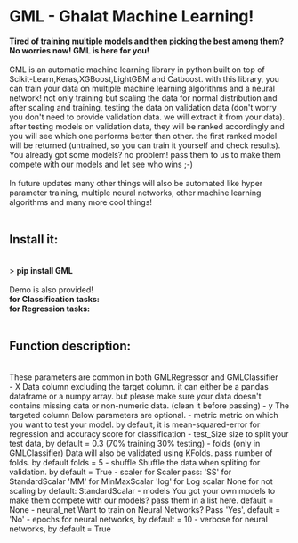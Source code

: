 <h1>GML - Ghalat Machine Learning!</h1>

<b>Tired of training multiple models and then picking the best among them? No worries now! GML is here for you!</b>
<br>
<br>
GML is an automatic machine learning library in python built on top of Scikit-Learn,Keras,XGBoost,LightGBM and Catboost. with this library, you can train your data on multiple machine learning algorithms and a neural network! not only training but scaling the data for normal distribution and after scaling and training, testing the data on validation data (don't worry you don't need to provide validation data. we will extract it from your data). after testing models on validation data, they will be ranked accordingly and you will see which one performs better than other. the first ranked model will be returned (untrained, so you can train it yourself and check results). You already got some models? no problem! pass them to us to make them compete with our models and let see who wins ;-)<br>
  <br>
In future updates many other things will also be automated like hyper parameter training, multiple neural networks, other machine learning algorithms and many more cool things!
<br>
<br>
<h2>Install it: </h2> <br>
> <b>pip install GML</b>
<br>
<br>
Demo is also provided! <b> <br>
  for Classification tasks: <br>
  for Regression tasks: <br></b>
<br>
<h2>Function description:</h2><br>
These parameters are common in both GMLRegressor and GMLClassifier<br>
    - X 
      Data column excluding the target column. it can either be a pandas dataframe or a numpy array. but please make sure your data doesn't contains missing data or non-numeric data. (clean it before passing)
    - y 
      The targeted column
  Below parameters are optional.
    - metric
      metric on which you want to test your model. by default, it is mean-squared-error for regression and accuracy score for classification
    - test_Size 
      size to split your test data, by default = 0.3 (70% training 30% testing)
    - folds (only in GMLClassifier)
      Data will also be validated using KFolds. pass number of folds. by default folds = 5
    - shuffle
      Shuffle the data when spliting for validation. by default = True
    - scaler
      for Scaler pass:  
        'SS' for StandardScalar
        'MM' for MinMaxScalar
        'log' for Log scalar
         None for not scaling
      by default: StandardScalar
    - models
      You got your own models to make them compete with our models? pass them in a list here. default = None
    - neural_net
      Want to train on Neural Networks? Pass 'Yes', default = 'No'
    - epochs
      for neural networks, by default = 10 
    - verbose
      for neural networks, by default = True
